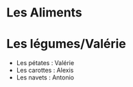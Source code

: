 # Les Aliments

# Les légumes/Valérie
- Les pétates : Valérie
- Les carottes : Alexis
- Les navets : Antonio
